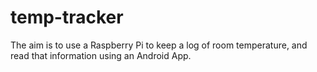 temp-tracker
============

The aim is to use a Raspberry Pi to keep a log of room temperature, and read that information using an Android App.
